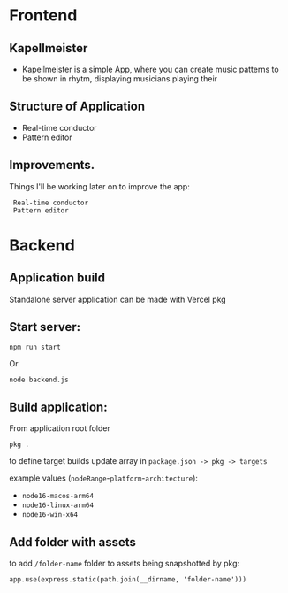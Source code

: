 # Frontend
## Kapellmeister

- Kapellmeister is a simple App, where you can create music patterns to be shown in rhytm, displaying musicians playing their 

## Structure of Application

* Real-time conductor
* Pattern editor


## Improvements.
Things I'll be working later on to improve the app:
```
 Real-time conductor
 Pattern editor

 ```


# Backend

## Application build

Standalone server application can be made with Vercel pkg

## Start server:

```
npm run start
```
Or

```
node backend.js
```

## Build application:

From application root folder

```
pkg .
```
to define target builds update array in `package.json -> pkg -> targets`

example values (`nodeRange`-`platform`-`architecture`):

* `node16-macos-arm64`
* `node16-linux-arm64`
* `node16-win-x64`

## Add folder with assets

to add `/folder-name` folder to assets being snapshotted by pkg:
```
app.use(express.static(path.join(__dirname, 'folder-name')))
```







